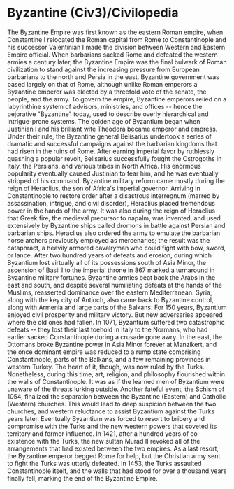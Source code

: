 # Byzantine (Civ3)/Civilopedia

 
The Byzantine Empire was first known as the eastern Roman empire, when Constantine I relocated the Roman capital from Rome to Constantinople and his successor Valentinian I made the division between Western and Eastern Empire official. When barbarians sacked Rome and defeated the western armies a century later, the Byzantine Empire was the final bulwark of Roman civilization to stand against the increasing pressure from European barbarians to the north and Persia in the east. Byzantine government was based largely on that of Rome, although unlike Roman emperors a Byzantine emperor was elected by a threefold vote of the senate, the people, and the army. To govern the empire, Byzantine emperors relied on a labyrinthine system of advisors, ministries, and offices -- hence the pejorative "Byzantine" today, used to describe overly hierarchical and intrigue-prone systems.
The golden age of Byzantium began when Justinian I and his brilliant wife Theodora became emperor and empress. Under their rule, the Byzantine general Belisarius undertook a series of dramatic and successful campaigns against the barbarian kingdoms that had risen in the ruins of Rome. After earning imperial favor by ruthlessly quashing a popular revolt, Belisarius successfully fought the Ostrogoths in Italy, the Persians, and various tribes in North Africa. His enormous popularity eventually caused Justinian to fear him, and he was eventually stripped of his command.
Byzantine military reform came mostly during the reign of Heraclius, the son of Africa's imperial governor. Arriving in Constantinople to restore order after a disastrous interregnum (marred by assassination, intrigue, and civil disorder), Heraclius placed tremendous power in the hands of the army. It was also during the reign of Heraclius that Greek fire, the medieval precursor to napalm, was invented, and used extensively by Byzantine ships called dromons in battle against Persian and barbarian ships. Heraclius also ordered the army to emulate the barbarian horse archers previously employed as mercenaries; the result was the cataphract, a heavily armored cavalryman who could fight with bow, sword, or lance.
After two hundred years of defeats and erosion, during which Byzantium lost virtually all of its possessions south of Asia Minor, the ascension of Basil I to the imperial throne in 867 marked a turnaround in Byzantine military fortunes. Byzantine armies beat back the Arabs in the east and south, and despite several humiliating defeats at the hands of the Muslims, reasserted dominance over the eastern Mediterranean. Syria, along with the key city of Antioch, also came back to Byzantine control, along with Armenia and large parts of the Balkans. For 150 years, Byzantium enjoyed civil prosperity and military victory.
But new adversaries appeared where the old ones had fallen. In 1071, Byzantium suffered two catastrophic defeats -- they lost their last toehold in Italy to the Normans, who had earlier sacked Constantinople during a crusade gone awry. In the east, the Ottomans broke Byzantine power in Asia Minor forever at Manzikert, and the once dominant empire was reduced to a rump state comprising Constantinople, parts of the Balkans, and a few remaining provinces in western Turkey. The heart of it, though, was now ruled by the Turks. Nonetheless, during this time, art, religion, and philosophy flourished within the walls of Constantinople. It was as if the learned men of Byzantium were unaware of the threats lurking outside. Another fateful event, the Schism of 1054, finalized the separation between the Byzantine (Eastern) and Catholic (Western) churches. This would lead to deep suspicion between the two churches, and western reluctance to assist Byzantium against the Turks years later.
Eventually Byzantium was forced to resort to bribery and compromise with the Turks and the new western powers that coveted its territory and former influence. In 1421, after a hundred years of co-existence with the Turks, the new sultan Murad II revoked all of the arrangements that had existed between the two empires. As a last resort, the Byzantine emperor begged Rome for help, but the Christian army sent to fight the Turks was utterly defeated. In 1453, the Turks assaulted Constantinople itself, and the walls that had stood for over a thousand years finally fell, marking the end of the Byzantine Empire.